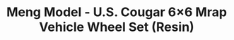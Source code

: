 ---
layout: product
title: "Meng Model - U.S. Cougar 6×6 Mrap Vehicle Wheel Set (Resin)"
price: "3000" 
desc: "N/A"
img_path: "/assets/img/MM-SPS-024.webp"
brand: "N/A"
available: false
special_offer: false
new: false
soon: false
cat: "010000"
subcat: "011000"
subsubcat: "0N/A"
sifra: "MM-SPS-024"
popular: false
---